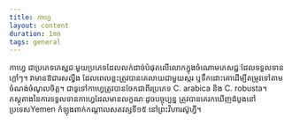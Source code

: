 ```yaml
---
title: កាហ្វេ
layout: content
duration: 1mn
tags: general
---
```


កាហ្វេ ជាប្រភេទភេស្ជជៈមួយប្រភេទដែលលក់ដាច់បំផុតលើលោកក្នុងចំណោមភេសជ្ជៈដែលទទួលទានក្តៅៗ។ វាមានឱជារសល្វីង ដែលពេលខ្លះត្រូវបានគេលាយជាមួយស្ករ ឬទឹកដោះគោដើម្បីតម្រូវទៅតាមចំណង់ចំណូលចិត្ត។ ជាទូទៅកាហ្វេត្រូវបានចែកជាពីរប្រភេទ C. arabica និង C. robusta។ ភស្តុតាងនៃការទទួលទានកាហ្វេដែលមានលក្ខណៈដូចបច្ចុប្បន្ន ត្រូវបានគេរកឃើញដំបូងនៅប្រទេសYemen កំឡុងពាក់កណ្តាលសតវត្សទី១៥ នៅព្រះវិហារស៊ូហ្វី។